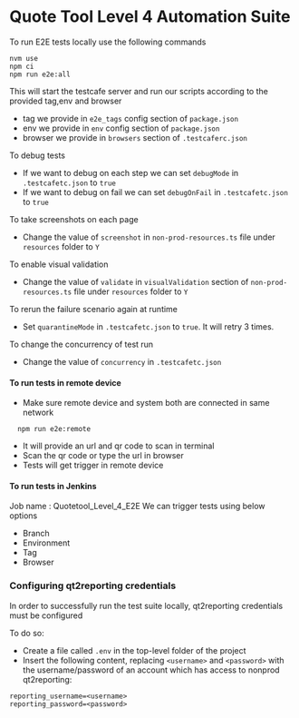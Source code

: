 # Quote Tool Level 4 Automation Suite

To run E2E tests locally use the following commands

```
nvm use
npm ci
npm run e2e:all
```
This will start the testcafe server and run our scripts according to the provided tag,env and browser
 - tag we provide in `e2e_tags` config section of `package.json`
 - env we provide in `env` config section of `package.json`
 - browser we provide in `browsers` section of `.testcaferc.json`
 
 To debug tests
  - If we want to debug on each step we can set `debugMode` in `.testcafetc.json` to `true`
  - If we want to debug on fail we can set `debugOnFail` in `.testcafetc.json` to `true`
  
  To take screenshots on each page
  - Change the value of `screenshot` in `non-prod-resources.ts` file under `resources` folder to `Y`
  
  To enable visual validation
  - Change the value of `validate` in `visualValidation` section of `non-prod-resources.ts` file under `resources` folder to `Y`

  To rerun the failure scenario again at runtime
  - Set `quarantineMode` in `.testcafetc.json` to `true`. It will retry 3 times.
  
  To change the concurrency of test run
  - Change the value of `concurrency` in `.testcafetc.json`

#### To run tests in remote device
  - Make sure remote device and system both are connected in same network
  ```
    npm run e2e:remote
``` 
  - It will provide an url and qr code to scan in terminal
  - Scan the qr code or type the url in browser
  - Tests will get trigger in remote device
  
#### To run tests in Jenkins
  Job name : Quotetool_Level_4_E2E
  We can trigger tests using below options
  - Branch
  - Environment
  - Tag
  - Browser

### Configuring qt2reporting credentials

In order to successfully run the test suite locally, qt2reporting credentials must be configured

To do so:
  - Create a file called `.env` in the top-level folder of the project
  - Insert the following content, replacing `<username>` and `<password>` with the username/password of an account which has access to nonprod qt2reporting:
  ```
  reporting_username=<username>
  reporting_password=<password>
  ```
